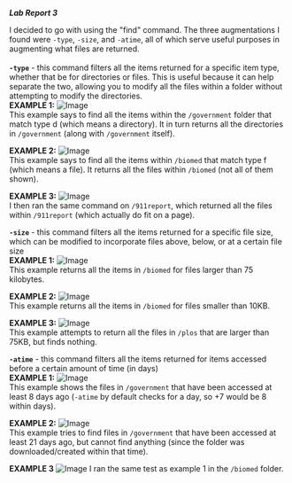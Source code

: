 ***Lab Report 3***

I decided to go with using the "find" command. The three augmentations I found were ``-type``, ``-size``, and ``-atime``, all of which serve useful purposes in augmenting what files are returned.
<br />
<br />
**``-type``** - this command filters all the items returned for a specific item type, whether that be for directories or files. This is useful because it can help separate the two, allowing you to modify all the files within a folder without attempting to modify the directories.
<br />
**EXAMPLE 1:**
![Image](https://media.discordapp.net/attachments/481212732562079756/1036635254930284574/unknown.png)
<br />
This example says to find all the items within the ``/government`` folder that match type d (which means a directory). It in turn returns all the directories in ``/government`` (along with ``/government`` itself).

**EXAMPLE 2:**
![Image](https://cdn.discordapp.com/attachments/481212732562079756/1036636097310109696/unknown.png)
<br/>
This example says to find all the items within ``/biomed`` that match type f (which means a file). It returns all the files within ``/biomed`` (not all of them shown).

**EXAMPLE 3:**
![Image](https://media.discordapp.net/attachments/481212732562079756/1036636759477473340/unknown.png)
<br/>
I then ran the same command on ``/911report``, which returned all the files within ``/911report`` (which actually do fit on a page).


**``-size``** - this command filters all the items returned for a specific file size, which can be modified to incorporate files above, below, or at a certain file size
<br/>
**EXAMPLE 1:**
![Image](https://media.discordapp.net/attachments/481212732562079756/1036634804147462184/unknown.png)
<br/>
This example returns all the items in ``/biomed`` for files larger than 75 kilobytes.

**EXAMPLE 2:**
![Image](https://media.discordapp.net/attachments/481212732562079756/1036638464256520223/unknown.png)
<br/>
This example returns all the items in ``/biomed`` for files smaller than 10KB.

**EXAMPLE 3:**
![Image](https://media.discordapp.net/attachments/481212732562079756/1036634948045643937/unknown.png)
<br/>
This example attempts to return all the files in ``/plos`` that are larger than 75KB, but finds nothing.


**``-atime``** - this command filters all the items returned for items accessed before a certain amount of time (in days)
<br/>
**EXAMPLE 1:**
![Image](https://media.discordapp.net/attachments/481212732562079756/1036632690977415258/unknown.png)
<br/>
This example shows the files in ``/government`` that have been accessed at least 8 days ago (``-atime`` by default checks for a day, so +7 would be 8 within days).

**EXAMPLE 2:**
![Image](https://media.discordapp.net/attachments/481212732562079756/1036632915251056650/unknown.png)
<br/>
This example tries to find files in ``/government`` that have been accessed at least 21 days ago, but cannot find anything (since the folder was downloaded/created within that time).

**EXAMPLE 3**
![Image](https://media.discordapp.net/attachments/481212732562079756/1036633081970446417/unknown.png)
I ran the same test as example 1 in the ``/biomed`` folder.
